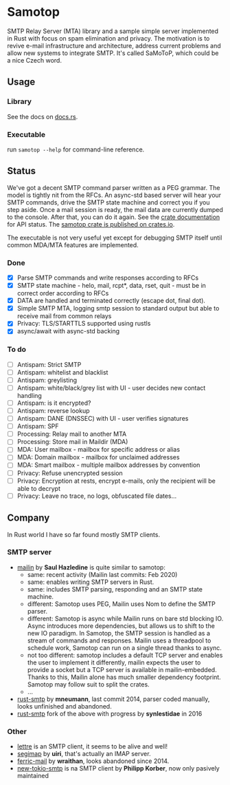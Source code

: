 # Samotop
SMTP Relay Server (MTA) library and a sample simple server implemented in Rust with focus on spam elimination and privacy. The motivation is to revive e-mail infrastructure and architecture, address current problems and allow new systems to integrate SMTP. It's called SaMoToP, which could be a nice Czech word.
## Usage
### Library
See the docs on [docs.rs](https://docs.rs/samotop).
### Executable
run `samotop --help` for command-line reference.
## Status
We've got a decent SMTP command parser written as a PEG grammar. The model is tightly nit from the RFCs. An async-std based server will hear your SMTP commands, drive the SMTP state machine and correct you if you step aside. Once a mail session is ready, the mail data are currently dumped to the console. After that, you can do it again. See the [crate documentation](https://docs.rs/samotop/) for API status. The [samotop crate is published on crates.io](https://crates.io/crates/samotop).

The executable is not very useful yet except for debugging SMTP itself until common MDA/MTA features are implemented.
### Done
- [x] Parse SMTP commands and write responses according to RFCs
- [x] SMTP state machine - helo, mail, rcpt*, data, rset, quit - must be in correct order according to RFCs
- [x] DATA are handled and terminated correctly (escape dot, final dot).
- [x] Simple SMTP MTA, logging smtp session to standard output but able to receive mail from common relays
- [x] Privacy: TLS/STARTTLS supported using rustls
- [x] async/await with async-std backing
### To do
- [ ] Antispam: Strict SMTP
- [ ] Antispam: whitelist and blacklist
- [ ] Antispam: greylisting
- [ ] Antispam: white/black/grey list with UI - user decides new contact handling
- [ ] Antispam: is it encrypted?
- [ ] Antispam: reverse lookup
- [ ] Antispam: DANE (DNSSEC) with UI - user verifies signatures
- [ ] Antispam: SPF
- [ ] Processing: Relay mail to another MTA
- [ ] Processing: Store mail in Maildir (MDA)
- [ ] MDA: User mailbox - mailbox for specific address or alias
- [ ] MDA: Domain mailbox - mailbox for unclaimed addresses
- [ ] MDA: Smart mailbox - multiple mailbox addresses by convention
- [ ] Privacy: Refuse unencrypted session
- [ ] Privacy: Encryption at rests, encrypt e-mails, only the recipient will be able to decrypt
- [ ] Privacy: Leave no trace, no logs, obfuscated file dates...
## Company
In Rust world I have so far found mostly SMTP clients.
### SMTP server
* [mailin](https://crates.io/crates/mailin) by **Saul Hazledine** is quite similar to samotop:
    * same: recent activity (Mailin last commits: Feb 2020)
    * same: enables writing SMTP servers in Rust.
    * same: includes SMTP parsing, responding and an SMTP state machine.
    * different: Samotop uses PEG, Mailin uses Nom to define the SMTP parser.
    * different: Samotop is async while Mailin runs on bare std blocking IO. Async introduces more dependencies, but allows us to shift to the new IO paradigm. In Samotop, the SMTP session is handled as a stream of commands and responses. Mailin uses a threadpool to schedule work, Samotop can run on a single thread thanks to async.
    * not too different: samotop includes a default TCP server and enables the user to implement it differently, mailin expects the user to provide a socket but a TCP server is available in mailin-embedded. Thanks to this, Mailin alone has much smaller dependency footprint. Samotop may follow suit to split the crates.
    * ...
* [rust-smtp](https://github.com/mneumann/rust-smtp) by **mneumann**, last commit 2014, parser coded manually, looks unfinished and abandoned.
* [rust-smtp](https://github.com/synlestidae/rust-smtp) fork of the above with progress by **synlestidae** in 2016
### Other
* [lettre](https://github.com/lettre/lettre) is an SMTP client, it seems to be alive and well!
* [segimap](https://github.com/uiri/SEGIMAP) by **uiri**, that's actually an IMAP server.
* [ferric-mail](https://github.com/wraithan/ferric-mail) by **wraithan**, looks abandoned since 2014.
* [new-tokio-smtp](https://crates.io/crates/new-tokio-smtp) is na SMTP client by **Philipp Korber**, now only pasively maintained